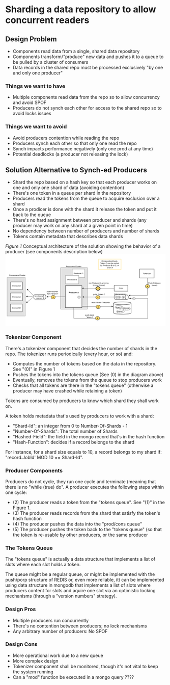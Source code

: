 # Sharding a data repository to allow concurrent readers

## Design Problem
- Components read data from a single, shared data repository
- Components transform/"produce" new data and pushes it to a queue to be pulled by a cluster of consumers
- Data records in the shared repo must be processed exclusively "by one and only one producer"

### Things we want to have
- Multiple components read data from the repo so to allow concurrency and avoid SPOF
- Producers do not synch each other for access to the shared repo so to avoid locks issues

### Things we want to avoid
- Avoid producers contention while reading the repo
- Producers synch each other so that only one read the repo
- Synch impacts performance negatively (only one prod at any time)
- Potential deadlocks (a producer not releasing the lock)

## Solution Alternative to Synch-ed Producers
- Shard the repo based on a hash key so that each producer works on one and only one shard of data
(avoiding contention)
- There's one token in a queue per shard in the repository
- Producers read the tokens from the queue to acquire exclusion over a shard
- Once a prodicer is done with the shard it release the token and put it back to the queue
- There's no hard assignment between producer and shards (any producer may work on any shard at a given
point in time)
- No dependency between number of producers and number of shards
 - Tokens contain metadata that describes data shards
 
_Figure 1_ Conceptual architecture of the solution showing the behavior of a producer (see components description
below)
![](https://github.com/vazquezger/papers/blob/master/figures/sharding-repo-fig1.png)

### Tokenizer Component
There's a tokenizer component that decides the number of shards in the repo.
The tokenizer runs periodically (every hour, or so) and:
- Computes the number of tokens based on the data in the repository. See "(0)" in Figure 1
- Pushes the tokens into the tokens queue (See (0) in the diagram above)
- Eventually, removes the tokens from the queue to stop producers work
- Checks that all tokens are there in the "tokens queue" (otherwise a producer may have crashed while
retaining a token)

Tokens are consumed by producers to know which shard they shall work on.

A token holds metadata that's used by producers to work with a shard:
- "Shard-Id": an integer from 0 to Number-Of-Shards - 1
- "Number-Of-Shards": The total number of Shards
- "Hashed-Field": the field in the mongo record that's in the hash function
- "Hash-Function": decides if a record belongs to the shard

For instance, for a shard size equals to 10, a record belongs to my shard if: "record.JobId' MOD 10 == Shard-Id".

### Producer Components
Producers do not cycle, they run one cycle and terminate (meaning that there is no "while (true) do".
A producer executes the following steps within one cycle:
- (2) The producer reads a token from the "tokens queue". See "(1)" in the Figure 1.
- (3) The producer reads records from the shard that satisfy the token's hash function
- (4) The producer pushes the data into the "prod/cons queue"
- (5) The producer pushes the token back to the "tokens queue" (so that the token is re-usable by other producers, or the same producer

### The Tokens Queue
The "tokens queue" is actually a data structure that implements a list of slots where each slot holds a token.

The queue might be a regular queue, or might be implemented with the push/porp structure of REDIS or, even more
reliable, itt can be implemented using data structure in mongodb that implements a list of slots where producers
content for slots and aquire one slot via an optimistic locking mechanisms (through a "version numbers" strategy).

### Design Pros
- Multiple producers run concurrently
- There's no contention between producers; no lock mechanisms
- Any arbitrary number of producers: No SPOF

### Design Cons
- More operational work due to a new queue
- More complex design
- Tokenizer component shall be monitored, though it's not vital to keep the system running
- Can a "mod" function be executed in a mongo query ????

